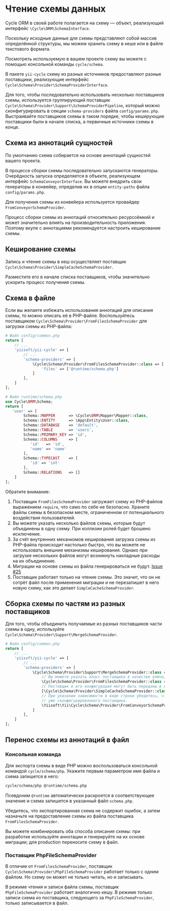 # Чтение схемы данных

Cycle ORM в своей работе полагается на схему — объект, реализующий интерфейс `\Cycle\ORM\SchemaInterface`.

Поскольку исходные данные для схемы представляют собой массив определённой структуры,
мы можем хранить схему в кеше или в файле текстового формата.

Посмотреть используемую в вашем проекте схему вы можете с помощью консольной команды `cycle/schema`.

В пакете `yii-cycle` схему из разных источников предоставляют разные поставщики, реализующие интерфейс
`Cycle\Schema\Provider\SchemaProviderInterface`. 

Для того, чтобы последовательно использовать несколько поставщиков схемы, используется группирующий поставщик
`Cycle\Schema\Provider\Support\SchemaProviderPipeline`, который можно сконфигурировать в секции `schema-providers`
файла `config/params.php`. Выстраивайте поставщиков схемы в таком порядке, чтобы кеширующие поставщики были в начале
списка, а первичные источники схемы в конце.

## Схема из аннотаций сущностей

По умолчанию схема собирается на основе аннотаций сущностей вашего проекта.

В процессе сборки схемы последовательно запускаются генераторы. Очерёдность запуска определяется в объекте,
реализующем интерфейс `SchemaConveyorInterface`. Вы можете внедрить свои генераторы в конвейер, определив их в
опции `entity-paths` файла `config/params.php`.

Для получения схемы из конвейера используется провайдер `FromConveyorSchemaProvider`.

Процесс сборки схемы из аннотаций относительно ресурсоёмкий и может значительно влиять на производительность
приложения. Поэтому вкупе с аннотациями рекомендуется настроить кеширование схемы.

## Кеширование схемы

Запись и чтение схемы в кеш осуществляет поставщик `Cycle\Schema\Provider\SimpleCacheSchemaProvider`.

Разместите его в начале списка поставщиков, чтобы значительно ускорить процесс получения схемы.

## Схема в файле

Если вы желаете избежать использования аннотаций для описания схемы, то можно описать её в PHP-файле.
Воспользуйтесь поставщиком `Cycle\Schema\Provider\FromFilesSchemaProvider` для загрузки схемы из PHP-файла:

```php
# Файл config/common.php
return [
    // ...
    'yiisoft/yii-cycle' => [
        // ...
        'schema-providers' => [
            \Cycle\Schema\Provider\FromFilesSchemaProvider::class => [
                'files' => ['@runtime/schema.php']
            ]
        ],
    ]
];
```

```php
# Файл runtime/schema.php
use Cycle\ORM\Schema;
return [
   'user' => [
        Schema::MAPPER      => \Cycle\ORM\Mapper\Mapper::class,
        Schema::ENTITY      => \App\Entity\User::class,
        Schema::DATABASE    => 'default',
        Schema::TABLE       => 'users',
        Schema::PRIMARY_KEY => 'id',
        Schema::COLUMNS     => [
           'id'   => 'id',
           'name' => 'name'
        ],
        Schema::TYPECAST    => [
           'id' => 'int'
        ],
        Schema::RELATIONS   => []
    ]
];
```

Обратите внимание:

1. Поставщик `FromFilesSchemaProvider` загружает схему из PHP-файлов выражением `require`, что само по себе
   не безопасно. Храните файлы схемы в безопасном месте, ограниченном от потенциального воздействия пользователей.
2. Вы можете указать несколько файлов схемы, которые будут объединены в одну схему. При коллизии ролей будет
   брошено исключение.
3. За счёт внутренних механизмов кеширования загрузка схемы из PHP-файла происходит настолько быстро, что вы можете
   не использовать внешние механизмы кеширования. Однако при загрузке нескольких файлов могут возникнуть накладные
   расходы на их объединение.
4. Миграции на основе схемы из файла генерироваться не будут. [Issue #25](https://github.com/yiisoft/yii-cycle/issues/25)
5. Поставщик работает только на чтение схемы. Это значит, что он не сотрёт файл после применения миграции и
   не перезапишет в него новую схему, как это делает `SimpleCacheSchemaProvider`.

## Сборка схемы по частям из разных поставщиков

Для того, чтобы объединить получаемые из разных поставщиков части схемы в одну, используйте `Cycle\Schema\Provider\Support\MergeSchemaProvider`.

```php
# Файл config/common.php
return [
    // ...
    'yiisoft/yii-cycle' => [
        // ...
        'schema-providers' => [
            \Cycle\Schema\Provider\Support\MergeSchemaProvider::class => [
                // Вы можете указать класс поставщика в качестве ключа, а конфигурацию в качестве значения.
                \Cycle\Schema\Provider\FromFilesSchemaProvider::class => ['files' => ['@src/schema.php']],
                // Поставщик и его конфигурация могут быть переданы в виде массива.
                [\Cycle\Schema\Provider\SimpleCacheSchemaProvider::class, ['key' => 'cycle-schema']],
                // При указании зависимости в виде строки убедитесь, что контейнер предоставит
                // уже сконфигурированного поставщика.
                \Yiisoft\Yii\Cycle\Schema\Provider\FromConveyorSchemaProvider::class,
            ]
        ],
    ]
];
```

## Перенос схемы из аннотаций в файл

### Консольная команда

Для экспорта схемы в виде PHP можно воспользоваться консольной командой `cycle/schema/php`.
Укажите первым параметром имя файла и схема запишется в него:

```bash
cycle/schema/php @runtime/schema.php
```

Псевдоним `@runtime` автоматически раскроется в соответствующее значение и схема запишется в указанный
файл `schema.php`.

Убедитесь, что экспортированная схема не содержит ошибок, а затем назначьте на предоставление схемы из файла
поставщика `FromFilesSchemaProvider`.

Вы можете комбинировать оба способа описания схемы: при разработке используйте аннотации и генерируйте на их основе
миграции; для production переносите схему в файл.

### Поставщик PhpFileSchemaProvider

В отличие от `FromFilesSchemaProvider`, поставщик `Cycle\Schema\Provider\PhpFileSchemaProvider` работает только с одним
файлом. Но схему он может не только читать, но и записывать.

В режиме чтения и записи файла схемы, поставщик `PhpFileSchemaProvider` работает аналогично кешу. В режиме только записи
схема из поставщика, следующего за `PhpFileSchemaProvider`, только записывается в файл.
